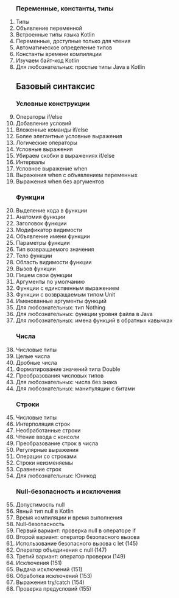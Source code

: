 <ol>
  <h3>Переменные, константы, типы</h3>
    <li>Типы</li>
    <li>Объявление переменной</li>
    <li>Встроенные типы языка Kotlin</li>
    <li>Переменные, доступные только для чтения</li>
    <li>Автоматическое определение типов</li>
    <li>Константы времени компиляции</li>
    <li>Изучаем байт-код Kotlin</li>
    <li>Для любознательных: простые типы Java в Kotlin</li>
  
<h2>Базовый синтаксис</h2>
  <h3>Условные конструкции</h3>
    <li>Операторы if/else</li>
    <li>Добавление условий</li>
    <li>Вложенные команды if/else</li>
    <li>Более элегантные условные выражения</li>
    <li>Логические операторы</li>
    <li>Условные выражения</li>
    <li>Убираем скобки в выражениях if/else</li>
    <li>Интервалы</li>
    <li>Условное выражение when</li>
    <li>Выражения when c объявлением переменных</li>
    <li>Выражения when без аргументов</li>
    
  <h3>Функции</h3>
    <li>Выделение кода в функции</li>
    <li>Анатомия функции</li>
    <li>Заголовок функции</li>
    <li>Модификатор видимости</li>
    <li>Объявление имени функции</li>
    <li>Параметры функции</li>
    <li>Тип возвращаемого значения</li>
    <li>Тело функции</li>
    <li>Область видимости функции</li>
    <li>Вызов функции</li>
    <li>Пишем свои функции</li>
    <li>Аргументы по умолчанию</li>
    <li>Функции с единственным выражением</li>
    <li>Функции с возвращаемым типом Unit</li>
    <li>Именованные аргументы функций</li>
    <li>Для любознательных: тип Nothing</li>
    <li>Для любознательных: функции уровня файла в Java</li>
    <li>Для любознательных: имена функций в обратных кавычках</li>
    
  <h3>Числа</h3>
    <li>Числовые типы</li>
    <li>Целые числа</li>
    <li>Дробные числа</li>
    <li>Форматирование значений типа Double</li>
    <li>Преобразования числовых типов</li>
    <li>Для любознательных: числа без знака</li>
    <li>Для любознательных: манипуляции с битами</li>
    
  <h3>Строки</h3>
    <li>Числовые типы</li>
    <li>Интерполяция строк</li>
    <li>Необработанные строки</li>
    <li>Чтение ввода с консоли</li>
    <li>Преобразование строк в числа</li>
    <li>Регулярные выражения</li>
    <li>Операции со строками</li>
    <li>Строки неизменяемы</li>
    <li>Сравнение строк</li>
    <li>Для любознательных: Юникод</li>
    
  <h3>Null-безопасность и исключения</h3>
    <li>Допустимость null</li>
    <li>Явный тип null в Kotlin</li>
    <li>Время компиляции и время выполнения</li>
    <li>Null-безопасность</li>
    <li>Первый вариант: проверка null в операторе if</li>
    <li>Второй вариант: оператор безопасного вызова</li>
    <li>Использование безопасного вызова с let (145)</li>
    <li>Оператор объединения с null (147)</li>
    <li>Третий вариант: оператор проверки (149)</li>
    <li>Исключения (151)</li>
    <li>Выдача исключений (151)</li>
    <li>Обработка исключений (153)</li>
    <li>Выражения try/catch (154)</li>
    <li>Проверка предусловий (155)</li>

</ol>
